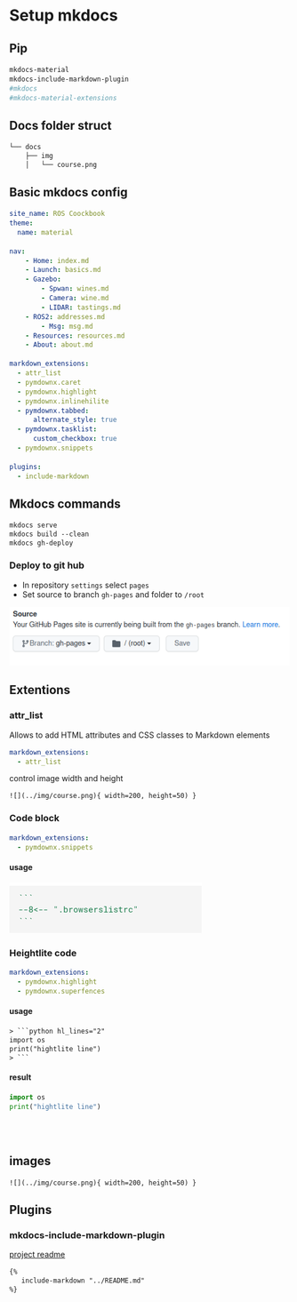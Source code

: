 # Setup mkdocs

## Pip
```bash
mkdocs-material
mkdocs-include-markdown-plugin
#mkdocs
#mkdocs-material-extensions
```

## Docs folder struct

```
└── docs
    ├── img
    │   └── course.png

```

## Basic mkdocs config
```yml
site_name: ROS Coockbook
theme:
  name: material
  
nav:
    - Home: index.md
    - Launch: basics.md
    - Gazebo:
        - Spwan: wines.md
        - Camera: wine.md
        - LIDAR: tastings.md
    - ROS2: addresses.md
        - Msg: msg.md
    - Resources: resources.md
    - About: about.md

markdown_extensions:
  - attr_list
  - pymdownx.caret
  - pymdownx.highlight
  - pymdownx.inlinehilite
  - pymdownx.tabbed:
      alternate_style: true
  - pymdownx.tasklist:
      custom_checkbox: true
  - pymdownx.snippets

plugins:
  - include-markdown
```

## Mkdocs commands
```
mkdocs serve
mkdocs build --clean
mkdocs gh-deploy
```

### Deploy to git hub
- In repository `settings` select `pages`
- Set source to branch `gh-pages` and folder to `/root`

![](../img/githubpages.png)


## Extentions
### attr_list
Allows to add HTML attributes and CSS classes to Markdown elements

``` yml
markdown_extensions:
  - attr_list
```

control image width and height
```
![](../img/course.png){ width=200, height=50) }
```

### Code block
``` yml
markdown_extensions:
  - pymdownx.snippets
```

#### usage

![](../img/embedded_code_block.png)


### Heightlite code
```yml
markdown_extensions:
  - pymdownx.highlight
  - pymdownx.superfences
```
#### usage
```
> ```python hl_lines="2"
import os
print("hightlite line")
> ```
```

#### result
```python hl_lines="2"
import os
print("hightlite line")
```

&nbsp;  
&nbsp;  
## images

```
![](../img/course.png){ width=200, height=50) }
```


## Plugins
### mkdocs-include-markdown-plugin
[project readme](https://github.com/mondeja/mkdocs-include-markdown-plugin)

```
{%
   include-markdown "../README.md"
%}

```